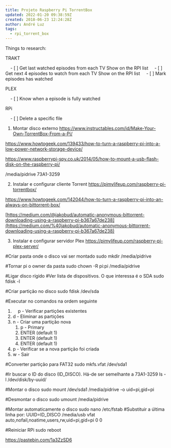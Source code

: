 ```yaml
---
title: Projeto Raspberry Pi TorrentBox
updated: 2022-01-20 09:38:59Z
created: 2018-06-23 12:24:28Z
author: André Luz
tags:
  - rpi_torrent_box
---
```


Things to research:

TRAKT

    - [ ] Get last watched episodes from each TV Show on the RPI list
    - [ ] Get next 4 episodes to watch from each TV Show on the RPI list
    - [ ] Mark episodes has watched

PLEX

    - [ ] Know when a episode is fully watched

RPi

    - [ ] Delete a specific file

1. Montar disco externo
https://www.instructables.com/id/Make-Your-Own-TorrentBox-From-a-Pi/

https://www.howtogeek.com/139433/how-to-turn-a-raspberry-pi-into-a-low-power-network-storage-device/

https://www.raspberrypi-spy.co.uk/2014/05/how-to-mount-a-usb-flash-disk-on-the-raspberry-pi/

/media/pidrive
73A1-3259

2. Instalar e configurar cliente Torrent
https://pimylifeup.com/raspberry-pi-torrentbox/

https://www.howtogeek.com/142044/how-to-turn-a-raspberry-pi-into-an-always-on-bittorrent-box/

[https://medium.com/@jakobud/automatic-anonymous-bittorrent-downloading-using-a-raspberry-pi-b367a67de238](https://medium.com/%40jakobud/automatic-anonymous-bittorrent-downloading-using-a-raspberry-pi-b367a67de238)

3. Instalar e configurar servidor Plex
https://pimylifeup.com/raspberry-pi-plex-server/

#Criar pasta onde o disco vai ser montado
sudo mkdir /media/pidrive

#Tornar pi o owner da pasta
sudo chown -R pi:pi /media/pidrive

#Ligar disco rígido
#Ver lista de dispositivos. O que interessa é o SDA
sudo fdisk -l

#Criar partição no disco
sudo fdisk /dev/sda

#Executar no comandos na ordem seguinte
1.     p - Verificar partições existentes
2. d - Eliminar as partições
3. n - Criar uma partição nova
    1. p - Primary
    2. ENTER (default 1)
    3. ENTER (default 1)
    4. ENTER (default 1)
4. p - Verificar se a nova partição foi criada
5. w - Sair

#Converter partição para FAT32
sudo mkfs.vfat /dev/sda1

#Ir buscar o ID do disco (ID_DISCO). Há-de ser semelhante a 73A1-3259
ls -l /dev/disk/by-uuid/

#Montar o disco
sudo mount /dev/sda1 /media/pidrive -o uid=pi,gid=pi

#Desmontar o disco
sudo umount /media/pidrive

#Montar automaticamente o disco
sudo nano /etc/fstab
#Substituir a última linha por:
UUID=ID_DISCO /media/usb vfat auto,nofail,noatime,users,rw,uid=pi,gid=pi 0 0

#Reiniciar RPi
sudo reboot

https://pastebin.com/1a3ZzSD6